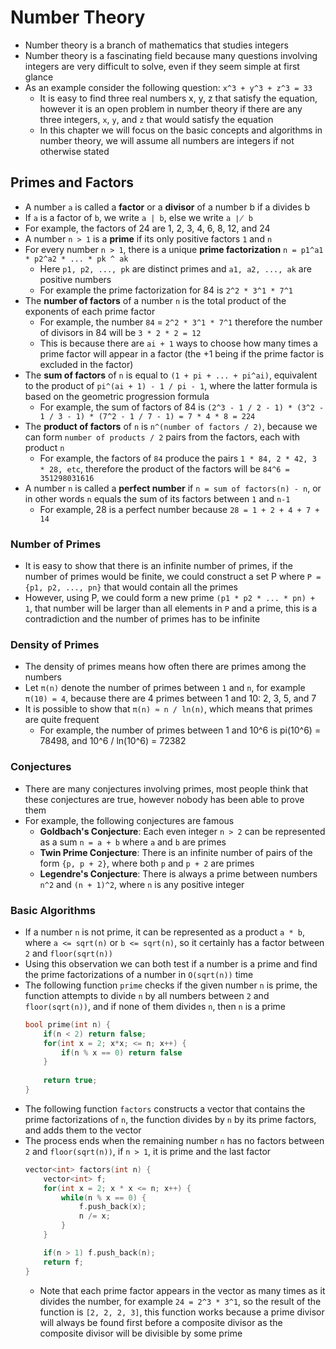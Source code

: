 # Number Theory
- Number theory is a branch of mathematics that studies integers
- Number theory is a fascinating field because many questions involving integers are very difficult to solve, even if they seem simple at first glance
- As an example consider the following question: `x^3 + y^3 + z^3 = 33`
  - It is easy to find three real numbers x, y, z that satisfy the equation, however it is an open problem in number theory if there are any three integers, `x`, `y`, and `z` that would satisfy the equation
  - In this chapter we will focus on the basic concepts and algorithms in number theory, we will assume all numbers are integers if not otherwise stated

## Primes and Factors
- A number `a` is called a **factor** or a **divisor** of a number b if a divides b
- If `a` is a factor of `b`, we write `a | b`, else we write `a ∤ b`
- For example, the factors of 24 are 1, 2, 3, 4, 6, 8, 12, and 24
- A number `n > 1` is a **prime** if its only positive factors `1` and `n`
- For every number `n > 1`, there is a unique **prime factorization** `n = p1^a1 * p2^a2 * ... * pk ^ ak`
  - Here `p1, p2, ..., pk` are distinct primes and `a1, a2, ..., ak` are positive numbers
  - For example the prime factorization for 84 is `2^2 * 3^1 * 7^1`
- The **number of factors** of a number `n` is the total product of the exponents of each prime factor
  - For example, the number `84` = `2^2 * 3^1 * 7^1` therefore the number of divisors in 84 will be `3 * 2 * 2 = 12`
  - This is because there are `ai + 1` ways to choose how many times a prime factor will appear in a factor (the +1 being if the prime factor is excluded in the factor)
- The **sum of factors** of `n` is equal to `(1 + pi + ... + pi^ai)`, equivalent to the product of `pi^(ai + 1) - 1 / pi - 1`, where the latter formula is based on the geometric progression formula
  - For example, the sum of factors of 84 is `(2^3 - 1 / 2 - 1) * (3^2 - 1 / 3 - 1) * (7^2 - 1 / 7 - 1) = 7 * 4 * 8 = 224`
- The **product of factors** of `n` is `n^(number of factors / 2)`, because we can form `number of products / 2` pairs from the factors, each with product `n`
  - For example, the factors of `84` produce the pairs `1 * 84, 2 * 42, 3 * 28, etc`, therefore the product of the factors will be `84^6 = 351298031616`
- A number `n` is called a **perfect number** if `n = sum of factors(n) - n`, or in other words `n` equals the sum of its factors between `1` and `n-1`
  - For example, 28 is a perfect number because `28 = 1 + 2 + 4 + 7 + 14`

### Number of Primes
- It is easy to show that there is an infinite number of primes, if the number of primes would be finite, we could construct a set P where `P = {p1, p2, ..., pn}` that would contain all the primes
- However, using P, we could form a new prime `(p1 * p2 * ... * pn) + 1`, that number will be larger than all elements in `P` and a prime, this is a contradiction and the number of primes has to be infinite

### Density of Primes
- The density of primes means how often there are primes among the numbers
- Let `π(n)` denote the number of primes between `1` and `n`, for example `π(10) = 4`, because there are 4 primes between 1 and 10: 2, 3, 5, and 7
- It is possible to show that `π(n) ≈ n / ln(n)`, which means that primes are quite frequent
  - For example, the number of primes between 1 and 10^6 is pi(10^6) = 78498, and 10^6 / ln(10^6) = 72382

### Conjectures
- There are many conjectures involving primes, most people think that these conjectures are true, however nobody has been able to prove them
- For example, the following conjectures are famous
  - **Goldbach's Conjecture**: Each even integer `n > 2` can be represented as a sum `n = a + b` where `a` and `b` are primes
  - **Twin Prime Conjecture**: There is an infinite number of pairs of the form `{p, p + 2}`, where both `p` and `p + 2` are primes
  - **Legendre's Conjecture**: There is always a prime between numbers `n^2` and `(n + 1)^2`, where `n` is any positive integer

### Basic Algorithms
- If a number `n` is not prime, it can be represented as a product `a * b`, where `a <= sqrt(n)` or `b <= sqrt(n)`, so it certainly has a factor between `2` and `floor(sqrt(n))`
- Using this observation we can both test if a number is a prime and find the prime factorizations of a number in `O(sqrt(n))` time
- The following function `prime` checks if the given number `n` is prime, the function attempts to divide `n` by all numbers between `2` and `floor(sqrt(n))`, and if none of them divides `n`, then `n` is a prime
    ```c++
    bool prime(int n) {
        if(n < 2) return false;
        for(int x = 2; x*x; <= n; x++) {
            if(n % x == 0) return false
        } 
        
        return true;
    }
    ```
- The following function `factors` constructs a vector that contains the prime factorizations of `n`, the function divides by `n` by its prime factors, and adds them to the vector
- The process ends when the remaining number `n` has no factors between `2` and `floor(sqrt(n))`, if `n > 1`, it is prime and the last factor
    ```c++
    vector<int> factors(int n) {
        vector<int> f;
        for(int x = 2; x * x <= n; x++) {
            while(n % x == 0) {
                f.push_back(x);
                n /= x;
            } 
        } 
  
        if(n > 1) f.push_back(n);
        return f;
    }
    ```
    - Note that each prime factor appears in the vector as many times as it divides the number, for example `24 = 2^3 * 3^1`, so the result of the function is `[2, 2, 2, 3]`, this function works because a prime divisor will always be found first before a composite divisor as the composite divisor will be divisible by some prime

